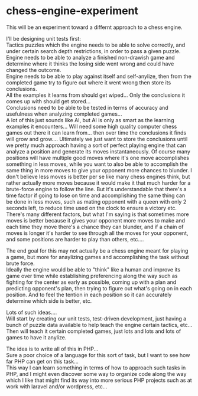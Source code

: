 # chess-engine-experiment

This will be an experiment toward a differnt approach to a chess engine.  

I'll be designing unit tests first:  
Tactics puzzles which the engine needs to be able to solve correctly, and under certain search depth restrictions, in order to pass a given puzzle.  
Engine needs to be able to analyze a finished non-drawish game and determine where it thinks the losing side went wrong and could have changed the outcome.    
Engine needs to be able to play against itself and self-anylize, then from the completed game try to figure out where it went wrong then store its conclusions.      
All the examples it learns from should get wiped... Only the conclusions it comes up with should get stored...  
Conclusions need to be able to be tested in terms of accuracy and usefulness when analyzing completed games...   
A lot of this just sounds like AI, but AI is only as smart as the learning examples it encounters...  Will need some high quality computer chess games out there it can learn from... then over time the conclusions it finds will grow and grow.... Ultimately we just want to store the conclusions until we pretty much approach having a sort of perfect playing engine that can analyze a position and generate its moves instantaneously. Of course many positions will have multiple good moves where it's one move accomplishes something in less moves, while you want to also be able to accomplish the same thing in more moves to give your opponent more chances to blunder. I don't believe less moves is better per se like many chess engines think, but rather actually more moves because it would make it that much harder for a brute-force engine to follow the line. But it's understandable that there's a time factor if going to lose on time and accomplishing the same thing can be done in less moves, such as mating opponent with a queen with only 2 seconds left, to reduce time used on the clock to ensure a victory etc. There's many different factors, but what I'm saying is that sometimes more moves is better because it gives your opponent more moves to make and each time they move there's a chance they can blunder, and if a chain of moves is longer it's harder to see through all the moves for your opponent, and some positions are harder to play than others, etc....  
  
The end goal for this may not actually be a chess engine meant for playing a game, but more for anaylizing games and accomplishing the task without brute force.    
Ideally the engine would be able to "think" like a human and improve its game over time while establishing preferencing along the way such as fighting for the center as early as possible, coming up with a plan and predicting opponent's plan, then trying to figure out what's going on in each position. And to feel the tention in each position so it can accurately determine which side is better, etc.  

Lots of such ideas....  
Will start by creating our unit tests, test-driven development, just having a bunch of puzzle data available to help teach the engine certain tactics, etc...
Then will teach it certain completed games, just lots and lots and lots of games to have it anylize.  

The idea is to write all of this in PHP...  
Sure a poor choice of a language for this sort of task, but I want to see how far PHP can get on this task...    
This way I can learn something in terms of how to approach such tasks in PHP, and I might even discover some way to organize code along the way which I like that might find its way into more serious PHP projects such as at work with laravel and/or wordpress, etc...  

